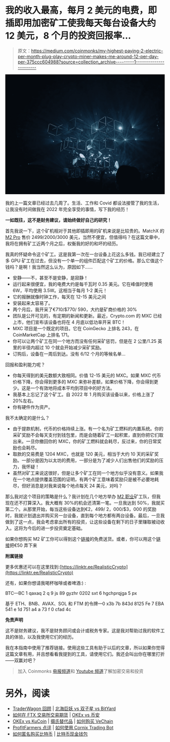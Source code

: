 # 我的收入最高，每月 2 美元的电费，即插即用加密矿工使我每天每台设备大约 12 美元，8 个月的投资回报率…

> 原文：<https://medium.com/coinmonks/my-highest-paying-2-electric-per-month-plug-play-crypto-miner-makes-me-around-12-per-day-per-375ccc604988?source=collection_archive---------1----------------------->

![](img/ed3fd52dd4249d2f6376d0b4e133f357.png)

我的上一篇文章已经过去几周了。生活、工作和 Covid 都设法接管了我的生活，让我没有时间做我在 2022 年完全享受的事情，写下我的经历！

**一如既往，这不是财务建议，请始终做好自己的研究！**

首先我说一下，这个矿机相对于其他即插即用的矿机来说是比较贵的。MatchX 的 [M2 Pro](https://bit.ly/3zD86qK) 售价 2499/2000/3000 美元，当然不便宜，但值得吗？在这篇文章中，我将在拥有矿工近两个月之后，权衡我的好的和坏的经历。

我真的怀疑命令这个矿工。这是我第一次在一台设备上花这么多钱。我已经建立了多 GPU 矿工在过去，但没有一个单一的组件匹配这个矿工的价格。那么它值这个钱吗？是啊！我当然这么认为，原因如下……

*   安静——不，甚至不是安静，是寂静！
*   运行起来很便宜，我的电费大约是每千瓦时 0.35 美元。它在峰值时使用 6W，平均使用 3.5W。这相当于每月 1-2 美元！
*   它的报酬就像时钟工作，每天在 12-15 美元之间
*   安装起来太容易了。
*   两个月后，我开采了€710/$770/ 590，大约是矿商价格的 30%
*   团队是公开可见的，有定期的新闻和更新。最近，Crypto.com 的 MXC 已经上市，他们宣布该设备也将在 4 月底以低功率开采 BTC！
*   MXC 项目是一个既定的项目。它在 CoinGecko 上排名 243，在 CoinMarketCap 上排名 171。
*   你可以让两个矿工在同一个地方而没有任何采矿惩罚，但是在 2 公里/1.25 英里的半径内超过 10 个就会开始减少采矿奖励。
*   订购后，设备在一周后到达。没有 6/12 个月的等候名单…

回报和盈利能力呢？

*   你每天得到的美元数额大致相同。价值 12-15 美元的 MXC。如果 MXC 代币价格下降，你会得到更多的 MXC 来弥补差额，如果价格下降，你会得到更少。这是一个有效地将成本平均到项目中的好方法。
*   我基本上忘记了这个矿工。自 2022 年 1 月购买该设备以来，价格上涨了 20%左右。
*   你有硬件作为资产。

我不太确定的是什么？

*   由于提款机制，代币的价格持续上涨。有一个名为矿工燃料的内置系统。你的采矿奖励不会每天支付到钱包里，而是会随着矿工一起积累，直到你把它们取出来。一旦你撤回你的 MXC，你的矿工燃料就会耗尽，反过来，你的日常奖励也会耗尽。
*   取款的交易费是 1204 MXC，也就是 120 美元，相当于大约 10 天的采矿奖励。一部分是因为以太坊的费用，一部分是为了减少人们出售他们的奖励的压力，我怀疑！
*   虽然对矿工来说这很好，但是让多个矿工在同一个地方似乎没有意义。如果我在一个地点提供覆盖范围的证明，有两个矿工意味着奖励只是被不必要地耗尽，但好消息是对我来说每个地点每天 24 美元，对吗？

那么我对这个项目的策略是什么？我计划在几个地方举办 [M2 职业](https://bit.ly/3zD86qK)矿工队，但我现在还不打算深入。我大概有 30%的机会还清第一笔。一旦我达到 50%，我就买第二个。从那里开始，每当这些设备达到€2，499/ 2，000/$3，000 的奖励时，我就计划退出并购买另一台设备，直到每个地方都有两台设备。最后，一旦我做到了这一点，我会考虑拿出所有的投资，让这些设备在剩下的日子里赚取被动收入。这将为今后的进一步投资奠定基础。

如果你想购买 M2 矿工你可以得到这个[链接](https://bit.ly/3mI9ZL3)的免费送货。或者，你可以用这个[链接](https://bit.ly/3zD86qK)把€50 弄下来

**附属链接**

更多优惠还可以在这里找到:[https://linktr.ee/RealisticCrypto](https://linktr.ee/RealisticCrypto)

还有，如果你想请我喝杯咖啡或者啤酒:) :

BTC—BC 1 qaxaq 2 q 9 js 89 gyzhr 0202 sxt 6 hgchprqjga 5 px

基于 ETH、BNB、AVAX、SOL 和 FTM 的令牌—0 x3b 7b 843d 8125 Fe 7 EBA 541 e 1d 751 a4 a 73 f 0 cfad 4c

**免责声明**

这不是财务建议，我不是财务顾问或会计或税务专家。这是我对帮助过我的软件工具的体验，以及我使用它们的经历。

我在本指南中使用了推荐链接。使用这些工具有助于以后的文章，所以如果你觉得这篇文章有用，并且想看看我提到的工具，请使用它们。我还会叫出你在哪里打折——双赢对吧？

> 加入 Coinmonks [电报频道](https://t.me/coincodecap)和 [Youtube 频道](https://www.youtube.com/c/coinmonks/videos)了解加密交易和投资

# 另外，阅读

*   [TraderWagon 回顾](https://coincodecap.com/traderwagon-review) | [北海巨妖 vs 双子星 vs BitYard](https://coincodecap.com/kraken-vs-gemini-vs-bityard)
*   [如何在 FTX 交易所交易期货](https://coincodecap.com/ftx-futures-trading) | [OKEx vs 币安](https://coincodecap.com/okex-vs-binance)
*   [OKEx vs KuCoin](https://coincodecap.com/okex-kucoin) | [摄氏替代品](https://coincodecap.com/celsius-alternatives) | [如何购买 VeChain](https://coincodecap.com/buy-vechain)
*   [ProfitFarmers 点评](https://coincodecap.com/profitfarmers-review) | [如何使用 Cornix Trading Bot](https://coincodecap.com/cornix-trading-bot)
*   [如何匿名购买比特币](https://coincodecap.com/buy-bitcoin-anonymously) | [比特币现金钱包](https://coincodecap.com/bitcoin-cash-wallets)